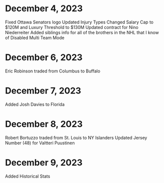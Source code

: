December 4, 2023
================
Fixed Ottawa Senators logo
Updated Injury Types
Changed Salary Cap to $120M and Luxury Threshold to $130M
Updated contract for Nino Niederreiter
Added siblings info for all of the brothers in the NHL that I know of
Disabled Multi Team Mode

December 6, 2023
================
Eric Robinson traded from Columbus to Buffalo

December 7, 2023
================
Added Josh Davies to Florida

December 8, 2023
================
Robert Bortuzzo traded from St. Louis to NY Islanders
Updated Jersey Number (48) for Valtteri Puustinen

December 9, 2023
================
Added Historical Stats

